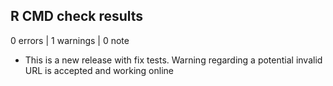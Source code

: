 ## R CMD check results

0 errors | 1 warnings | 0 note

* This is a new release with fix tests. Warning regarding a potential invalid
URL is accepted and working online
